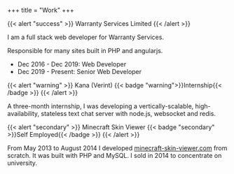 +++
title = "Work"
+++

{{< alert "success" >}}
Warranty Services Limited
{{< /alert >}}

I am a full stack web developer for Warranty Services.

Responsible for many sites built in PHP and angularjs.

* Dec 2016 - Dec 2019: Web Developer
* Dec 2019 - Present: Senior Web Developer

{{< alert "warning" >}}
Kana (Verint) {{< badge "warning">}}Internship{{< /badge >}}
{{< /alert >}}

A three-month internship, I was developing a vertically-scalable, high-availability, stateless text chat server with node.js, websocket and redis.

{{< alert "secondary" >}}
Minecraft Skin Viewer {{< badge "secondary" >}}Self Employed{{< /badge >}}
{{< /alert >}}

From May 2013 to August 2014 I developed [minecraft-skin-viewer.com](https://web.archive.org/web/20140209045223/http://minecraft-skin-viewer.com/) from scratch. It was built with PHP and MySQL. I sold in 2014 to concentrate on university.
